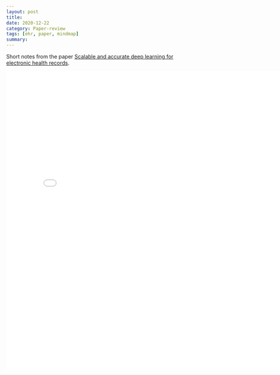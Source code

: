 ```yaml
---
layout: post
title: 
date: 2020-12-22
category: Paper-review
tags: [ehr, paper, mindmap]
summary: 
---
```


Short notes from the paper [Scalable and accurate deep learning for electronic health records](https://arxiv.org/abs/1801.07860).
<div id="included">
  <iframe height="800" width="800" scrolling="yes"
    src="/files/ehr-dl-ro.html"
    frameborder="no" allowtransparency="true" allowfullscreen="true">
  </iframe>
</div>
